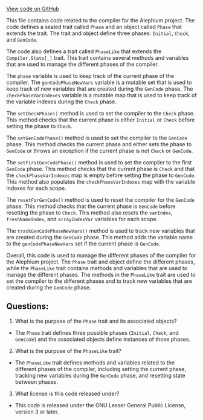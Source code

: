 [View code on GitHub](https://github.com/alephium/alephium/blob/master/ralph/src/main/scala/org/alephium/ralph/Phase.scala)

This file contains code related to the compiler for the Alephium project. The code defines a sealed trait called `Phase` and an object called `Phase` that extends the trait. The trait and object define three phases: `Initial`, `Check`, and `GenCode`. 

The code also defines a trait called `PhaseLike` that extends the `Compiler.State[_]` trait. This trait contains several methods and variables that are used to manage the different phases of the compiler. 

The `phase` variable is used to keep track of the current phase of the compiler. The `genCodePhaseNewVars` variable is a mutable set that is used to keep track of new variables that are created during the `GenCode` phase. The `checkPhaseVarIndexes` variable is a mutable map that is used to keep track of the variable indexes during the `Check` phase. 

The `setCheckPhase()` method is used to set the compiler to the `Check` phase. This method checks that the current phase is either `Initial` or `Check` before setting the phase to `Check`. 

The `setGenCodePhase()` method is used to set the compiler to the `GenCode` phase. This method checks the current phase and either sets the phase to `GenCode` or throws an exception if the current phase is not `Check` or `GenCode`. 

The `setFirstGenCodePhase()` method is used to set the compiler to the first `GenCode` phase. This method checks that the current phase is `Check` and that the `checkPhaseVarIndexes` map is empty before setting the phase to `GenCode`. This method also populates the `checkPhaseVarIndexes` map with the variable indexes for each scope. 

The `resetForGenCode()` method is used to reset the compiler for the `GenCode` phase. This method checks that the current phase is `GenCode` before resetting the phase to `Check`. This method also resets the `varIndex`, `freshNameIndex`, and `arrayIndexVar` variables for each scope. 

The `trackGenCodePhaseNewVars()` method is used to track new variables that are created during the `GenCode` phase. This method adds the variable name to the `genCodePhaseNewVars` set if the current phase is `GenCode`. 

Overall, this code is used to manage the different phases of the compiler for the Alephium project. The `Phase` trait and object define the different phases, while the `PhaseLike` trait contains methods and variables that are used to manage the different phases. The methods in the `PhaseLike` trait are used to set the compiler to the different phases and to track new variables that are created during the `GenCode` phase.
## Questions: 
 1. What is the purpose of the `Phase` trait and its associated objects?
- The `Phase` trait defines three possible phases (`Initial`, `Check`, and `GenCode`) and the associated objects define instances of those phases.
2. What is the purpose of the `PhaseLike` trait?
- The `PhaseLike` trait defines methods and variables related to the different phases of the compiler, including setting the current phase, tracking new variables during the `GenCode` phase, and resetting state between phases.
3. What license is this code released under?
- This code is released under the GNU Lesser General Public License, version 3 or later.